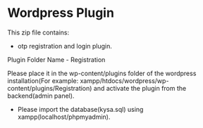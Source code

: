# Wordpress Plugin
 This zip file contains:

- otp registration and login plugin.
 
 Plugin Folder Name - Registration
 
 Please place it in the wp-content/plugins folder of the wordpress installation(For example: xampp/htdocs/wordpress/wp-content/plugins/Registration) and activate the plugin from the 
 backend(admin panel).

- Please import the database(kysa.sql) using xampp(localhost/phpmyadmin).
